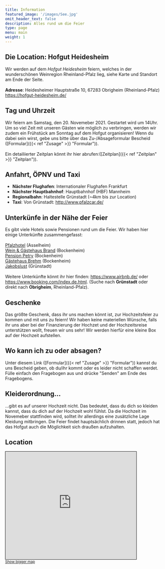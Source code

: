 ```yaml
---
title: Information
featured_image: '/images/See.jpg'
omit_header_text: false
description: Alles rund um die Feier
type: page
menu: main
weight: 1
---
```


## Die Location: Hofgut Heidesheim
Wir werden auf dem *Hofgut Heidesheim* feiern, welches in der wunderschönen Weinregion Rheinland-Pfalz lieg, siehe Karte und Standort am Ende der Seite.<br><br>
**Adresse**: Heidesheimer Hauptstraße 10, 67283 Obrigheim (Rheinland-Pfalz)<br>
https://hofgut-heidesheim.de/

## Tag und Uhrzeit
Wir feiern am Samstag, den 20. Novemeber 2021. Gestartet wird um 14Uhr. Um so viel Zeit mit unseren Gästen wie möglich zu verbringen, werden wir zudem ein Frühstück am Sonntag auf dem Hofgut organisieren! Wenn du dabei sein wirst, gebe uns bitte über das Zu-/Absageformular Bescheid ([Formular]({{< ref "Zusage" >}} "Formular")).<br><br>
Ein detailiierter Zeitplan könnt ihr hier abrufen:([Zeitplan]({{< ref "Zeitplan" >}} "Zeitplan")). 

## Anfahrt, ÖPNV und Taxi
- **Nächster Flughafen**: Internationaler Flughafen Frankfurt
- **Nächster Hauptbahnhof**: Hauptbahnhof (HBF) Mannheim
- **Regionalbahn**: Haltestelle Grünstadt (~4km bis zur Location)
- **Taxi**: Von Grünstadt: http://www.pfalzcar.de/

## Unterkünfe in der Nähe der Feier
Es gibt viele Hotels sowie Pensionen rund um die Feier. Wir haben hier einige Unterkünfte zusammengefasst:<br><br>
<a href="https://www.pfalzhotel.de/de/" target="_blank">Pfalzhotel</a> (Asselheim)<br><!-- <a href="https://www.gaestehaus-goldberg.de/" target="_blank">Gästehaus Goldberg</a> (Asselheim)*<br> -->
<a href="https://www.wein-gaestehaus-brand.de/" target="_blank">Wein & Gästehaus Brand</a> (Bockenheim)<br>
<a href="https://www.pension-petry.de/" target="_blank">Pension Petry</a> (Bockenheim)<br>
<a href="https://www.hotel-ami.com/h-39514-D/gaestehaus-brehm-in-bockenheim-an-der-weinstrasse.htm" target="_blank">Gästehaus Brehm</a> (Bockenheim)<br>
<a href="https://www.hotel-jakobslust.de/" target="_blank">Jakobslust</a> (Grünstadt)<br><br>
Weitere Unterkünfte könnt ihr hier finden: https://www.airbnb.de/ oder https://www.booking.com/index.de.html. (Suche nach **Grünstadt** oder direkt nach **Obrigheim**, Rheinland-Pfalz).


## Geschenke
Das größte Geschenk, dass ihr uns machen könnt ist, zur Hochzeitsfeier zu kommen und mit uns zu feiern! Wir haben keine materiellen Wünsche, 
falls ihr uns aber bei der Finanzierung der Hochzet und der Hochzeitsreise unterstützen wollt, freuen wir uns sehr! Wir werden hierfür eine kleine Box auf der Hochzeit aufstellen.


## Wo kann ich zu oder absagen?
Unter diesem Link ([Formular]({{< ref "Zusage" >}} "Formular")) kannst du uns Bescheid geben, ob du/ihr kommt oder es leider nicht schaffen werdet. Fülle einfach den Fragebogen aus und drücke "Senden" am Ende des Fragebogens.

## Kleiderordnung...
...gibt es auf unserer Hochzeit nicht. Das bedeutet, dass du dich so kleiden kannst, dass du dich auf der Hochzeit wohl fühlst.
Da die Hochzeit im Novemeber stattfinden wird, solltet ihr allerdings eine zusätzliche Lage Kleidung mitbringen. 
Die Feier findet hauptsächlich drinnen statt, jedoch hat das Hofgut auch die Möglichkeit sich draußen aufzuhalten.

## Location
<iframe width="425" height="350" frameborder="0" scrolling="no" marginheight="0" marginwidth="0" src="https://www.openstreetmap.org/export/embed.html?bbox=8.180780410766603%2C49.575325099116725%2C8.209962844848635%2C49.59096213207666&amp;layer=mapnik&amp;marker=49.58314424202826%2C8.195371627807617" style="border: 1px solid black"></iframe><br/><small><a href="https://www.openstreetmap.org/?mlat=49.5831&amp;mlon=8.1954#map=15/49.5831/8.1954">Show bigger map</a></small>
